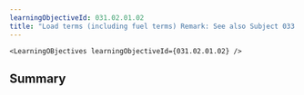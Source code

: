 ```yaml
---
learningObjectiveId: 031.02.01.02
title: "Load terms (including fuel terms) Remark: See also Subject 033."
---
```


```tsx eval
<LearningOBjectives learningObjectiveId={031.02.01.02} />
```

## Summary
